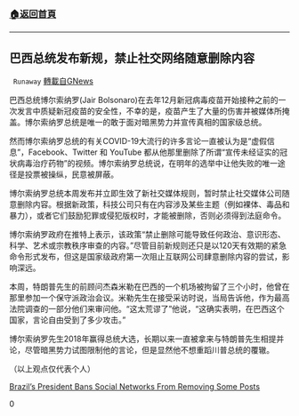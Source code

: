 ###  [:house:返回首頁](https://github.com/ourhimalayas/txt)
---


## 巴西总统发布新规，禁止社交网络随意删除内容
` Runaway` [轉載自GNews](https://gnews.org/zh-hans/1527442/)

巴西总统博尔索纳罗(Jair Bolsonaro)在去年12月新冠病毒疫苗开始接种之前的一次发言中质疑新冠疫苗的安全性，不幸的是，疫苗产生了大量的伤害并被媒体所掩盖。博尔索纳罗总统是唯一的敢于面对暗黑势力并宣传真相的国家级总统。

然而博尔索纳罗总统的有关COVID-19大流行的许多言论一直被认为是“虚假信息”，Facebook、Twitter 和 YouTube 都从他那里删除了所谓“宣传未经证实的冠状病毒治疗药物”的视频。博尔索纳罗总统说，在明年的选举中让他失败的唯一途径是投票被操纵，民意被屏蔽。

博尔索纳罗总统本周发布并立即生效了新社交媒体规则，暂时禁止社交媒体公司随意删除内容。根据新政策，科技公司只有在内容涉及某些主题（例如裸体、毒品和暴力），或者它们鼓励犯罪或侵犯版权时，才能被删除，否则必须得到法庭命令。

博尔索纳罗政府在推特上表示，该政策“禁止删除可能导致任何政治、意识形态、科学、艺术或宗教秩序审查的内容。”尽管目前新规则还只是以120天有效期的紧急命令形式发布，但这是国家级政府第一次阻止互联网公司肆意删除内容的尝试，影响深远。

本周，特朗普先生的前顾问杰森米勒在巴西的一个机场被拘留了三个小时，他曾在那里参加一个保守派政治会议。米勒先生在接受采访时说，当局告诉他，作为最高法院调查的一部分他们来审问他。“这太荒谬了”他说，“这确实表明，在巴西这个国家，言论自由受到了多少攻击。”

博尔索纳罗先生2018年赢得总统大选，长期以来一直被拿来与特朗普先生相提并论，尽管暗黑势力试图限制他的言论，但是显然他不想重蹈川普总统的覆辙。

（以上观点仅代表个人）

[Brazil’s President Bans Social Networks From Removing Some Posts](https://www.nytimes.com/2021/09/09/world/americas/bolsonaro-social-networks.html)



0
